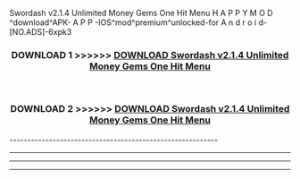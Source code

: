  Swordash v2.1.4 Unlimited Money Gems One Hit Menu  H A P P Y M O D ^download^APK- A P P -IOS^mod^premium^unlocked-for A n d r o i d-[NO.ADS]-6xpk3



<div align="center">

<h3>DOWNLOAD 1 >>>>>> <a href="https://en-mod.web.app/?en= Swordash v2.1.4 Unlimited Money Gems One Hit Menu ">DOWNLOAD Swordash v2.1.4 Unlimited Money Gems One Hit Menu  </a></h3><br>

<h3>DOWNLOAD 2 >>>>>> <a href="https://en-mod.web.app/?en= Swordash v2.1.4 Unlimited Money Gems One Hit Menu ">DOWNLOAD Swordash v2.1.4 Unlimited Money Gems One Hit Menu  </a></h3>

</div>
----------------------------------------------------------

----------------------------------------------------------

----------------------------------------------------------

----------------------------------------------------------



